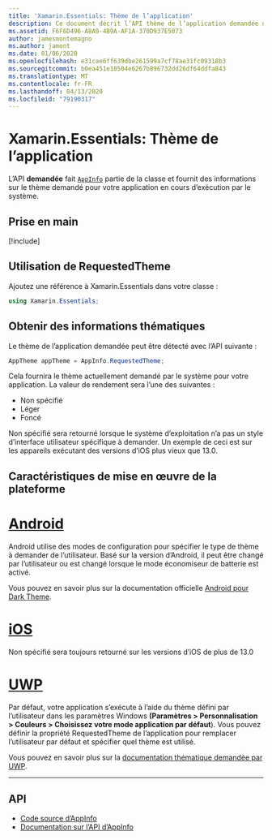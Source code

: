 ```yaml
---
title: 'Xamarin.Essentials: Thème de l’application'
description: Ce document décrit l’API thème de l’application demandée dans Xamarin.Essentials, qui fournit des informations sur le style de thème demandé pour l’application en cours d’exécution.
ms.assetid: F6F6D496-A8A9-4B9A-AF1A-370D937E5073
author: jamesmontemagno
ms.author: jamont
ms.date: 01/06/2020
ms.openlocfilehash: e31cae6ff639dbe261599a7cf78ae31fc09318b3
ms.sourcegitcommit: b0ea451e18504e6267b896732dd26df64ddfa843
ms.translationtype: MT
ms.contentlocale: fr-FR
ms.lasthandoff: 04/13/2020
ms.locfileid: "79190317"
---
```

# <a name="xamarinessentials-app-theme"></a>Xamarin.Essentials: Thème de l’application

L’API **demandée** fait [`AppInfo`](app-information.md) partie de la classe et fournit des informations sur le thème demandé pour votre application en cours d’exécution par le système.

## <a name="get-started"></a>Prise en main

[!include[](~/essentials/includes/get-started.md)]

## <a name="using-requestedtheme"></a>Utilisation de RequestedTheme

Ajoutez une référence à Xamarin.Essentials dans votre classe :

```csharp
using Xamarin.Essentials;
```

## <a name="obtaining-theme-information"></a>Obtenir des informations thématiques

Le thème de l’application demandée peut être détecté avec l’API suivante :

```csharp
AppTheme appTheme = AppInfo.RequestedTheme;

```

Cela fournira le thème actuellement demandé par le système pour votre application. La valeur de rendement sera l’une des suivantes :

* Non spécifié
* Léger
* Foncé

Non spécifié sera retourné lorsque le système d’exploitation n’a pas un style d’interface utilisateur spécifique à demander. Un exemple de ceci est sur les appareils exécutant des versions d’iOS plus vieux que 13.0.


## <a name="platform-implementation-specifics"></a>Caractéristiques de mise en œuvre de la plateforme

# <a name="android"></a>[Android](#tab/android)

Android utilise des modes de configuration pour spécifier le type de thème à demander de l’utilisateur. Basé sur la version d’Android, il peut être changé par l’utilisateur ou est changé lorsque le mode économiseur de batterie est activé.

Vous pouvez en savoir plus sur la documentation officielle [Android pour Dark Theme](https://developer.android.com/guide/topics/ui/look-and-feel/darktheme).


# <a name="ios"></a>[iOS](#tab/ios)

Non spécifié sera toujours retourné sur les versions d’iOS de plus de 13.0 


# <a name="uwp"></a>[UWP](#tab/uwp)

Par défaut, votre application s’exécute à l’aide du thème défini par l’utilisateur dans les paramètres Windows **(Paramètres > Personnalisation > Couleurs > Choisissez votre mode application par défaut**). Vous pouvez définir la propriété RequestedTheme de l’application pour remplacer l’utilisateur par défaut et spécifier quel thème est utilisé.

Vous pouvez en savoir plus sur la [documentation thématique demandée par UWP](https://docs.microsoft.com/uwp/api/windows.ui.xaml.application.requestedtheme).

--------------

## <a name="api"></a>API

- [Code source d’AppInfo](https://github.com/xamarin/Essentials/tree/master/Xamarin.Essentials/AppInfo)
- [Documentation sur l’API d’AppInfo](xref:Xamarin.Essentials.AppInfo)
